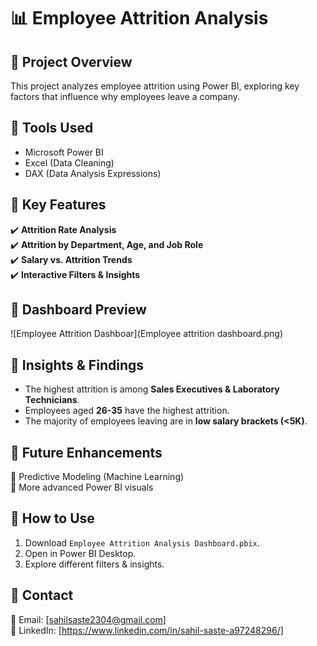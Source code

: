 # 📊 Employee Attrition Analysis

## 🔹 Project Overview  
This project analyzes employee attrition using Power BI, exploring key factors that influence why employees leave a company.  

## 🔹 Tools Used  
- Microsoft Power BI  
- Excel (Data Cleaning)  
- DAX (Data Analysis Expressions)  


## 🔹 Key Features  
✔️ **Attrition Rate Analysis**  
✔️ **Attrition by Department, Age, and Job Role**  
✔️ **Salary vs. Attrition Trends**  
✔️ **Interactive Filters & Insights**  

## 🔹 Dashboard Preview  
![Employee Attrition Dashboar](Employee attrition dashboard.png)  

## 🔹 Insights & Findings  
- The highest attrition is among **Sales Executives & Laboratory Technicians**.  
- Employees aged **26-35** have the highest attrition.  
- The majority of employees leaving are in **low salary brackets (<5K)**.  

## 🔹 Future Enhancements  
🔹 Predictive Modeling (Machine Learning)  
🔹 More advanced Power BI visuals  

## 🔹 How to Use  
1. Download `Employee Attrition Analysis Dashboard.pbix`.  
2. Open in Power BI Desktop.  
3. Explore different filters & insights.  

## 🔹 Contact  
📧 Email: [sahilsaste2304@gmail.com]  
🔗 LinkedIn: [https://www.linkedin.com/in/sahil-saste-a97248296/]  

